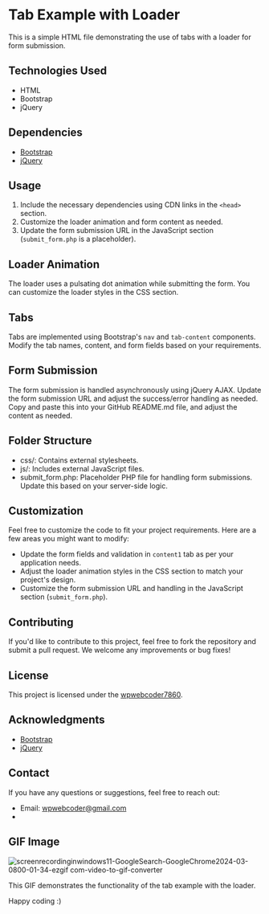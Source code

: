 # Tab Example with Loader

This is a simple HTML file demonstrating the use of tabs with a loader for form submission.

## Technologies Used

- HTML
- Bootstrap
- jQuery

## Dependencies

- [Bootstrap](https://getbootstrap.com/)
- [jQuery](https://jquery.com/)

## Usage

1. Include the necessary dependencies using CDN links in the `<head>` section.
2. Customize the loader animation and form content as needed.
3. Update the form submission URL in the JavaScript section (`submit_form.php` is a placeholder).

## Loader Animation

The loader uses a pulsating dot animation while submitting the form. You can customize the loader styles in the CSS section.

## Tabs

Tabs are implemented using Bootstrap's `nav` and `tab-content` components. Modify the tab names, content, and form fields based on your requirements.

## Form Submission

The form submission is handled asynchronously using jQuery AJAX. Update the form submission URL and adjust the success/error handling as needed.
Copy and paste this into your GitHub README.md file, and adjust the content as needed.
## Folder Structure

- css/: Contains external stylesheets.
- js/: Includes external JavaScript files.
- submit_form.php: Placeholder PHP file for handling form submissions. Update this based on your server-side logic.

## Customization

Feel free to customize the code to fit your project requirements. Here are a few areas you might want to modify:

- Update the form fields and validation in `content1` tab as per your application needs.
- Adjust the loader animation styles in the CSS section to match your project's design.
- Customize the form submission URL and handling in the JavaScript section (`submit_form.php`).

## Contributing

If you'd like to contribute to this project, feel free to fork the repository and submit a pull request. We welcome any improvements or bug fixes!

## License

This project is licensed under the [wpwebcoder7860](LICENSE).

## Acknowledgments

- [Bootstrap](https://getbootstrap.com/)
- [jQuery](https://jquery.com/)

## Contact

If you have any questions or suggestions, feel free to reach out:

- Email: wpwebcoder@gmail.com
- 
## GIF Image
![screenrecordinginwindows11-GoogleSearch-GoogleChrome2024-03-0800-01-34-ezgif com-video-to-gif-converter](https://github.com/wpwebcoder7860/ThreeDotsCSSloadinganimations/assets/158323899/f6abf126-c077-44d1-a96f-3c8b89cc1cce)

This GIF demonstrates the functionality of the tab example with the loader.

Happy coding :)
